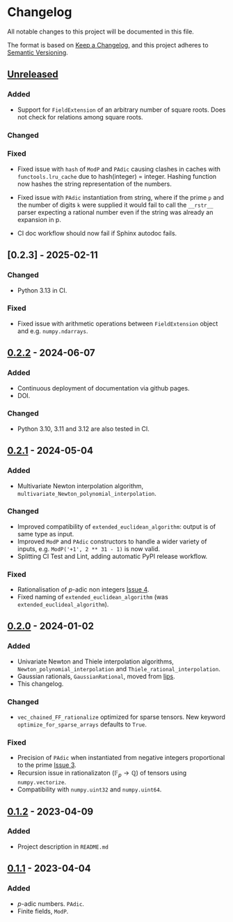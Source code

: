 # Changelog

All notable changes to this project will be documented in this file.

The format is based on [Keep a Changelog](https://keepachangelog.com/en/1.0.0/),
and this project adheres to [Semantic Versioning](https://semver.org/spec/v2.0.0.html).

## [Unreleased]

### Added

- Support for `FieldExtension` of an arbitrary number of square roots. Does not check for relations among square roots.

### Changed

### Fixed

- Fixed issue with `hash` of `ModP` and `PAdic` causing clashes in caches with `functools.lru_cache` due to hash(integer) = integer. Hashing function now hashes the string representation of the numbers.

- Fixed issue with `PAdic` instantiation from string, where if the prime `p` and the number of digits `k` were supplied it would fail to call the `__rstr__` parser expecting a rational number even if the string was already an expansion in p.

- CI doc workflow should now fail if Sphinx autodoc fails.


## [0.2.3] - 2025-02-11

### Changed

- Python 3.13 in CI.

### Fixed

- Fixed issue with arithmetic operations between `FieldExtension` object and e.g. `numpy.ndarrays`.


## [0.2.2] - 2024-06-07

### Added

- Continuous deployment of documentation via github pages.
- DOI.

### Changed

- Python 3.10, 3.11 and 3.12 are also tested in CI.


## [0.2.1] - 2024-05-04

### Added

- Multivariate Newton interpolation algorithm, `multivariate_Newton_polynomial_interpolation`.

### Changed

- Improved compatibility of `extended_euclidean_algorithm`: output is of same type as input.
- Improved `ModP` and `PAdic` constructors to handle a wider variety of inputs, e.g. `ModP('+1', 2 ** 31 - 1)` is now valid.
- Splitting CI Test and Lint, adding automatic PyPI release workflow.

### Fixed

- Rationalisation of $p$-adic non integers [Issue 4](https://github.com/GDeLaurentis/pyadic/issues/4).
- Fixed naming of `extended_euclidean_algorithm` (was `extended_euclideal_algorithm`).


## [0.2.0] - 2024-01-02

### Added

- Univariate Newton and Thiele interpolation algorithms, `Newton_polynomial_interpolation` and `Thiele_rational_interpolation`.
- Gaussian rationals, `GaussianRational`, moved from [lips](https://github.com/GDeLaurentis/lips).
- This changelog.

### Changed

- `vec_chained_FF_rationalize` optimized for sparse tensors. New keyword `optimize_for_sparse_arrays` defaults to `True`.

### Fixed

- Precision of `PAdic` when instantiated from negative integers proportional to the prime [Issue 3](https://github.com/GDeLaurentis/pyadic/issues/3).
- Recursion issue in rationalizaton ($\mathbb{F}_p \rightarrow \mathbb{Q}$) of tensors using `numpy.vectorize`.
- Compatibility with `numpy.uint32` and `numpy.uint64`.


## [0.1.2] - 2023-04-09

### Added

- Project description in `README.md`


## [0.1.1] - 2023-04-04

### Added

- $p$-adic numbers. `PAdic`.
- Finite fields, `ModP`.


[unreleased]: https://github.com/GDeLaurentis/pyadic/compare/v0.2.3...HEAD
[0.2.2]: https://github.com/GDeLaurentis/pyadic/compare/v0.2.2...v0.2.3
[0.2.2]: https://github.com/GDeLaurentis/pyadic/compare/v0.2.1...v0.2.2
[0.2.1]: https://github.com/GDeLaurentis/pyadic/compare/v0.2.0...v0.2.1
[0.2.0]: https://github.com/GDeLaurentis/pyadic/compare/v0.1.2...v0.2.0
[0.1.2]: https://github.com/GDeLaurentis/pyadic/compare/v0.1.1...v0.1.2
[0.1.1]: https://github.com/GDeLaurentis/pyadic/releases/tag/v0.1.1
